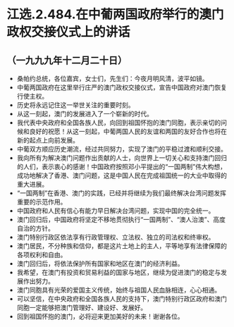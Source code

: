 # 江选.2.484.在中葡两国政府举行的澳门政权交接仪式上的讲话
## （一九九九年十二月二十日）
- 桑帕约总统，各位嘉宾，女士们，先生们：今夜月明风清，波平如镜。
- 中葡两国政府在这里举行庄严的澳门政权交接仪式，宣告中国政府对澳门恢复行使主权。
- 历史将永远记住这一举世关注的重要时刻。
- 从这一刻起，澳门的发展进入了一个崭新的时代。
- 我代表中央政府和全国各族人民，向回到祖国怀抱的澳门同胞，表示亲切的问候和良好的祝愿！从这一刻起，中葡两国人民的友谊和两国的友好合作也将在新的起点上向前发展。
- 中葡双方顺应历史潮流，经过共同努力，实现了澳门的平稳过渡和顺利交接。
- 我向所有为解决澳门问题作出贡献的人士，向世界上一切关心和支持澳门回归的人们，表示衷心的感谢！中国政府按照邓小平提出的“一国两制”伟大构想，成功地解决了香港、澳门问题，这是中国人民在完成祖国统一的大业中取得的重大进展。
- “一国两制”在香港、澳门的实践，已经并将继续为我们最终解决台湾问题发挥重要的示范作用。
- 中国政府和人民有信心有能力早日解决台湾问题，实现中国的完全统一。
- 澳门回归后，中国政府将坚定不移地贯彻执行“一国两制”、“澳人治澳”、高度自治的方针。
- 澳门特别行政区依法享有行政管理权、立法权、独立的司法权和终审权。
- 澳门居民，不分种族和信仰，都是这片土地上的主人，平等地享有法律保障的各项权利和自由。
- 澳门回归后，将依法保护所有国家和地区在澳门的经济利益。
- 我希望，在澳门有投资和贸易利益的国家与地区，继续为促进澳门的稳定与发展作出努力。
- 澳门同胞具有光荣的爱国主义传统，始终与祖国人民血脉相连，心心相通。
- 可以坚信，在中央政府和全国各族人民的支持下，澳门特别行政区政府和澳门同胞一定能够把澳门管理好、建设好、发展好。
- 回到祖国怀抱的澳门，必将迎来更加美好的未来！谢谢各位。
